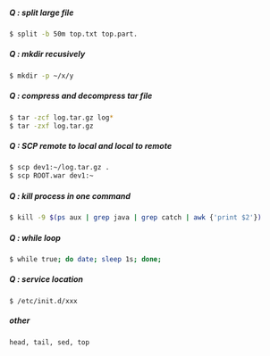 ##### Q : split large file
```sh
$ split -b 50m top.txt top.part.
```

##### Q : mkdir recusively
```sh
$ mkdir -p ~/x/y
```

##### Q : compress and decompress tar file
```sh
$ tar -zcf log.tar.gz log*
$ tar -zxf log.tar.gz
```

##### Q : SCP remote to local and local to remote
```sh
$ scp dev1:~/log.tar.gz .
$ scp ROOT.war dev1:~
```

##### Q : kill process in one command
```sh
$ kill -9 $(ps aux | grep java | grep catch | awk {'print $2'})
```

##### Q : while loop
```sh
$ while true; do date; sleep 1s; done;
```

##### Q : service location
```
$ /etc/init.d/xxx
```

##### other
```
head, tail, sed, top
```